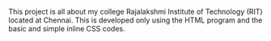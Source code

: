This project is all about my college Rajalakshmi Institute of Technology (RIT) located at Chennai. This is developed only using the HTML program and the basic and simple inline CSS codes. 